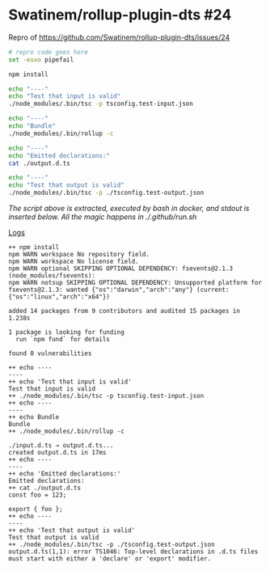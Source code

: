 # Swatinem/rollup-plugin-dts #24

Repro of https://github.com/Swatinem/rollup-plugin-dts/issues/24

```bash
# repro code goes here
set -euxo pipefail

npm install

echo "----"
echo "Test that input is valid"
./node_modules/.bin/tsc -p tsconfig.test-input.json

echo "----"
echo "Bundle"
./node_modules/.bin/rollup -c

echo "----"
echo "Emitted declarations:"
cat ./output.d.ts

echo "----"
echo "Test that output is valid"
./node_modules/.bin/tsc -p ./tsconfig.test-output.json
```

*The script above is extracted, executed by bash in docker, and stdout is inserted below.  All the magic happens in ./.github/run.sh*

[Logs](https://github.com/cspotcode/repros/runs/76710127)

```output
++ npm install
npm WARN workspace No repository field.
npm WARN workspace No license field.
npm WARN optional SKIPPING OPTIONAL DEPENDENCY: fsevents@2.1.3 (node_modules/fsevents):
npm WARN notsup SKIPPING OPTIONAL DEPENDENCY: Unsupported platform for fsevents@2.1.3: wanted {"os":"darwin","arch":"any"} (current: {"os":"linux","arch":"x64"})

added 14 packages from 9 contributors and audited 15 packages in 1.238s

1 package is looking for funding
  run `npm fund` for details

found 0 vulnerabilities

++ echo ----
----
++ echo 'Test that input is valid'
Test that input is valid
++ ./node_modules/.bin/tsc -p tsconfig.test-input.json
++ echo ----
----
++ echo Bundle
Bundle
++ ./node_modules/.bin/rollup -c

./input.d.ts → output.d.ts...
created output.d.ts in 17ms
++ echo ----
----
++ echo 'Emitted declarations:'
Emitted declarations:
++ cat ./output.d.ts
const foo = 123;

export { foo };
++ echo ----
----
++ echo 'Test that output is valid'
Test that output is valid
++ ./node_modules/.bin/tsc -p ./tsconfig.test-output.json
output.d.ts(1,1): error TS1046: Top-level declarations in .d.ts files must start with either a 'declare' or 'export' modifier.
```
